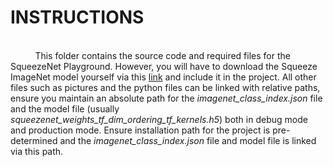 <h1>INSTRUCTIONS</h1><br> &nbsp &nbsp &nbsp &nbsp &nbsp This folder contains the source code and required files for the SqueezeNet Playground. However, you will have to download the Squeeze ImageNet model yourself via this <a href="https://github.com/rcmalli/keras-squeezenet/releases/download/v1.0/squeezenet_weights_tf_dim_ordering_tf_kernels.h5" >link</a> and include it in the project. All other files such as pictures and the python files can be linked with relative paths, ensure you maintain an absolute path for the <i>imagenet_class_index.json</i> file and the model file (usually <i>squeezenet_weights_tf_dim_ordering_tf_kernels.h5</i>) both in debug mode and production mode. Ensure installation path for the project is pre-determined and the <i>imagenet_class_index.json</i> file and model file is linked via this path.

